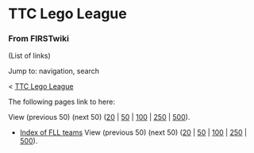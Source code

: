 # TTC Lego League

### From FIRSTwiki

(List of links)

Jump to: navigation, search

&lt; [TTC Lego League](/index.php?title=TTC_Lego_League&redirect=no "TTC Lego
League" )  

The following pages link to here:

View (previous 50) (next 50)
([20](/index.php?title=Special:Whatlinkshere/TTC_Lego_League&limit=20&from=0
"Special:Whatlinkshere/TTC Lego League" ) |
[50](/index.php?title=Special:Whatlinkshere/TTC_Lego_League&limit=50&from=0
"Special:Whatlinkshere/TTC Lego League" ) |
[100](/index.php?title=Special:Whatlinkshere/TTC_Lego_League&limit=100&from=0
"Special:Whatlinkshere/TTC Lego League" ) |
[250](/index.php?title=Special:Whatlinkshere/TTC_Lego_League&limit=250&from=0
"Special:Whatlinkshere/TTC Lego League" ) |
[500](/index.php?title=Special:Whatlinkshere/TTC_Lego_League&limit=500&from=0
"Special:Whatlinkshere/TTC Lego League" )).

  * [Index of FLL teams](/index.php/Index_of_FLL_teams "Index of FLL teams" )
View (previous 50) (next 50)
([20](/index.php?title=Special:Whatlinkshere/TTC_Lego_League&limit=20&from=0
"Special:Whatlinkshere/TTC Lego League" ) |
[50](/index.php?title=Special:Whatlinkshere/TTC_Lego_League&limit=50&from=0
"Special:Whatlinkshere/TTC Lego League" ) |
[100](/index.php?title=Special:Whatlinkshere/TTC_Lego_League&limit=100&from=0
"Special:Whatlinkshere/TTC Lego League" ) |
[250](/index.php?title=Special:Whatlinkshere/TTC_Lego_League&limit=250&from=0
"Special:Whatlinkshere/TTC Lego League" ) |
[500](/index.php?title=Special:Whatlinkshere/TTC_Lego_League&limit=500&from=0
"Special:Whatlinkshere/TTC Lego League" )).

